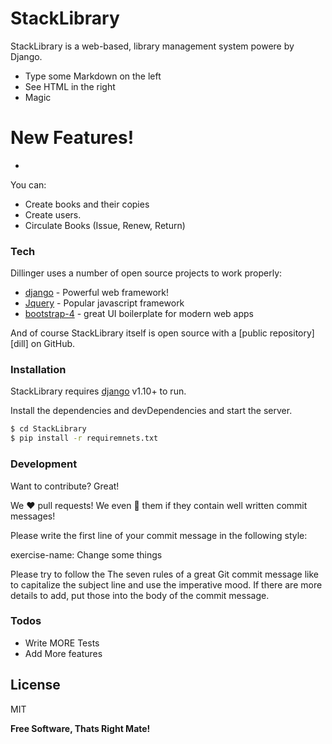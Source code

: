 # StackLibrary

StackLibrary is a web-based, library management system powere by Django.

  - Type some Markdown on the left
  - See HTML in the right
  - Magic

# New Features!

  - 


You can:
  - Create books and their copies
  - Create users.
  - Circulate Books (Issue, Renew, Return)

### Tech

Dillinger uses a number of open source projects to work properly:

* [django]() - Powerful web framework!
* [Jquery]() - Popular javascript framework
* [bootstrap-4]() - great UI boilerplate for modern web apps

And of course StackLibrary itself is open source with a [public repository][dill]
 on GitHub.

### Installation

StackLibrary requires [django]() v1.10+ to run.

Install the dependencies and devDependencies and start the server.

```sh
$ cd StackLibrary
$ pip install -r requiremnets.txt
```

### Development

Want to contribute? Great!

We :heart: pull requests! We even :sparkling_heart: them if they contain well written commit messages!

Please write the first line of your commit message in the following style:

exercise-name: Change some things

Please try to follow the The seven rules of a great Git commit message like to capitalize the subject line and use the imperative mood. If there are more details to add, put those into the body of the commit message.


### Todos

 - Write MORE Tests
 - Add More features

License
----

MIT


**Free Software, Thats Right Mate!**
